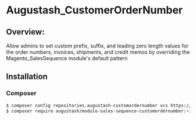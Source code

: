 # Augustash_CustomerOrderNumber

## Overview:

Allow admins to set custom prefix, suffix, and leading zero length values for the order numbers, invoices, shipments, and credit memos by overriding the Magento_SalesSequence module's default pattern

## Installation

### Composer

```bash
$ composer config repositories.augustash-customordernumber vcs https://github.com/CommerGroup/magento2-module-sales-sequence-customordernumber.git
$ composer require augustash/module-sales-sequence-customordernumber:~1.0.2
```
